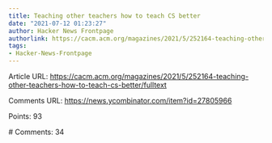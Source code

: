```yaml
---
title: Teaching other teachers how to teach CS better
date: "2021-07-12 01:23:27"
author: Hacker News Frontpage
authorlink: https://cacm.acm.org/magazines/2021/5/252164-teaching-other-teachers-how-to-teach-cs-better/fulltext
tags:
- Hacker-News-Frontpage
---
```


<p>Article URL: <a href="https://cacm.acm.org/magazines/2021/5/252164-teaching-other-teachers-how-to-teach-cs-better/fulltext">https://cacm.acm.org/magazines/2021/5/252164-teaching-other-teachers-how-to-teach-cs-better/fulltext</a></p>
<p>Comments URL: <a href="https://news.ycombinator.com/item?id=27805966">https://news.ycombinator.com/item?id=27805966</a></p>
<p>Points: 93</p>
<p># Comments: 34</p>
